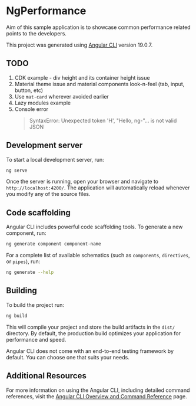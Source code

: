 # NgPerformance

Aim of this sample application is to showcase common performance related points to the developers.

This project was generated using [Angular CLI](https://github.com/angular/angular-cli) version 19.0.7.

## TODO

1. CDK example - div height and its container height issue
1. Material theme issue and material components look-n-feel (tab, input, button, etc)
1. Use `mat-card` wherever avoided earlier
1. Lazy modules example
1. Console error
   > SyntaxError: Unexpected token 'H', "Hello, ng-"... is not valid JSON

## Development server

To start a local development server, run:

```bash
ng serve
```

Once the server is running, open your browser and navigate to `http://localhost:4200/`. The application will automatically reload whenever you modify any of the source files.

## Code scaffolding

Angular CLI includes powerful code scaffolding tools. To generate a new component, run:

```bash
ng generate component component-name
```

For a complete list of available schematics (such as `components`, `directives`, or `pipes`), run:

```bash
ng generate --help
```

## Building

To build the project run:

```bash
ng build
```

This will compile your project and store the build artifacts in the `dist/` directory. By default, the production build optimizes your application for performance and speed.

Angular CLI does not come with an end-to-end testing framework by default. You can choose one that suits your needs.

## Additional Resources

For more information on using the Angular CLI, including detailed command references, visit the [Angular CLI Overview and Command Reference](https://angular.dev/tools/cli) page.
